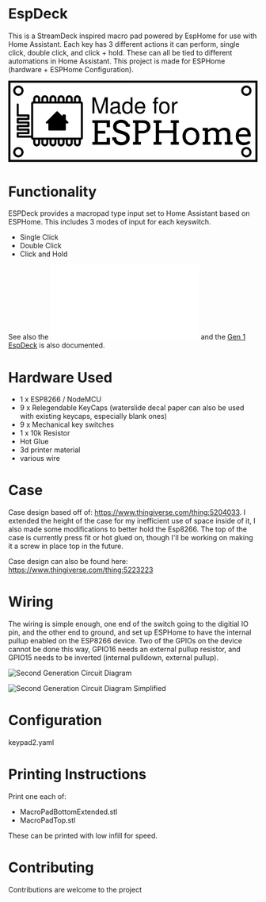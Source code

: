 # EspDeck

This is a StreamDeck inspired macro pad powered by EspHome for use with Home Assistant. Each key has 3 different actions it can perform, single click, double click, and click + hold. These can all be tied to different automations in Home Assistant. This project is made for ESPHome (hardware + ESPHome Configuration).

[![Made for ESPHome](/assets/images/made-for-esphome-black-on-white.svg)](https://esphome.io/guides/made_for_esphome.html)


# Functionality
ESPDeck provides a macropad type input set to Home Assistant based on ESPHome. This includes 3 modes of input for each keyswitch. 

  * Single Click
  * Double Click
  * Click and Hold

See also the ![Novelkey Novelty Big Switch Macropad](/novelkey-big-switch/README.md) and the [Gen 1 EspDeck](GEN1_README.md) is also documented.

# Hardware Used
  * 1 x ESP8266 / NodeMCU
  * 9 x Relegendable KeyCaps (waterslide decal paper can also be used with existing keycaps, especially blank ones)
  * 9 x Mechanical key switches
  * 1 x 10k Resistor
  * Hot Glue
  * 3d printer material
  * various wire

# Case

Case design based off of: https://www.thingiverse.com/thing:5204033. I extended the height of the case for my inefficient use of space inside of it, I also made some modifications to better hold the Esp8266. The top of the case is currently press fit or hot glued on, though I'll be working on making it a screw in place top in the future.

Case design can also be found here: https://www.thingiverse.com/thing:5223223

# Wiring
The wiring is simple enough, one end of the switch going to the digitial IO pin, and the other end to ground, and set up ESPHome to have the internal pullup enabled on the ESP8266 device. Two of the GPIOs on the device cannot be done this way, GPIO16 needs an external pullup resistor, and GPIO15 needs to be inverted (internal pulldown, external pullup).

![Second Generation Circuit Diagram](/assets/images/circuit-gen2-full.svg)


![Second Generation Circuit Diagram Simplified](/assets/images/circuit-gen2-simplified.svg)

# Configuration

keypad2.yaml

# Printing Instructions
Print one each of:
  * MacroPadBottomExtended.stl
  * MacroPadTop.stl

These can be printed with low infill for speed.

# Contributing
Contributions are welcome to the project

